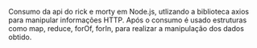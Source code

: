 Consumo da api do rick e morty em Node.js, utlizando a biblioteca axios para manipular informações HTTP. Após o consumo é usado estruturas como map, reduce, forOf, forIn, para realizar a manipulação dos dados obtido.
